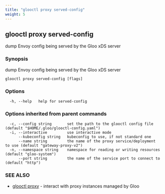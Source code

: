 ```yaml
---
title: "glooctl proxy served-config"
weight: 5
---
```

## glooctl proxy served-config

dump Envoy config being served by the Gloo xDS server

### Synopsis

dump Envoy config being served by the Gloo xDS server

```
glooctl proxy served-config [flags]
```

### Options

```
  -h, --help   help for served-config
```

### Options inherited from parent commands

```
  -c, --config string       set the path to the glooctl config file (default "$HOME/.gloo/glooctl-config.yaml")
  -i, --interactive         use interactive mode
      --kubeconfig string   kubeconfig to use, if not standard one
      --name string         the name of the proxy service/deployment to use (default "gateway-proxy-v2")
  -n, --namespace string    namespace for reading or writing resources (default "gloo-system")
      --port string         the name of the service port to connect to (default "http")
```

### SEE ALSO

* [glooctl proxy](../glooctl_proxy)	 - interact with proxy instances managed by Gloo

